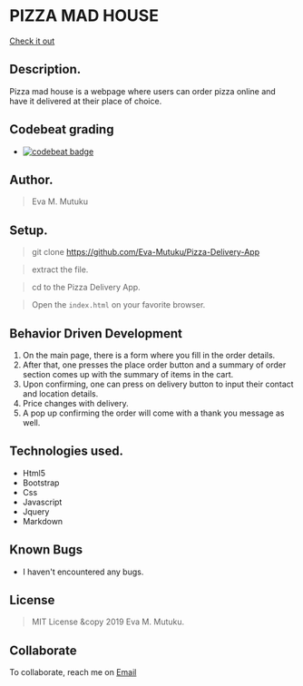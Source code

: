 
# PIZZA MAD HOUSE
[Check it out](https://github.com/Eva-Mutuku/Pizza-Delivery-App.)
​
## Description.
Pizza mad house is a webpage where users can order pizza online and have it delivered at their place of choice.

## Codebeat grading
* [![codebeat badge](https://codebeat.co/badges/6af13f00-bb64-4722-9612-dff4c65878e3)](https://codebeat.co/projects/github-com-eva-mutuku-delani-studio-gh-pages)
​
## Author.
 > Eva M. Mutuku
​
 ## Setup.
 > git clone https://github.com/Eva-Mutuku/Pizza-Delivery-App
 
 > extract the file.
 
 > cd to the Pizza Delivery App.
 
 > Open the ``index.html`` on your favorite browser.

 ## Behavior Driven Development
 1. On the main page, there is a form where you fill in the order details.
 2. After that, one presses the place order button and a summary of order section comes up with the summary of items in the cart. 
 3. Upon confirming, one can press on delivery button to input their contact and location details.
 4. Price changes with delivery.
 5. A pop up confirming the order will come with a thank you message as well.
​
## Technologies used.
  * Html5
  * Bootstrap
  * Css
  * Javascript
  * Jquery
  * Markdown
​
## Known Bugs
* I haven't encountered any bugs.
​
## License
> MIT License &copy 2019 Eva M. Mutuku. 
​
## Collaborate
To collaborate, reach me on [Email](mutileeva@gmail.com)